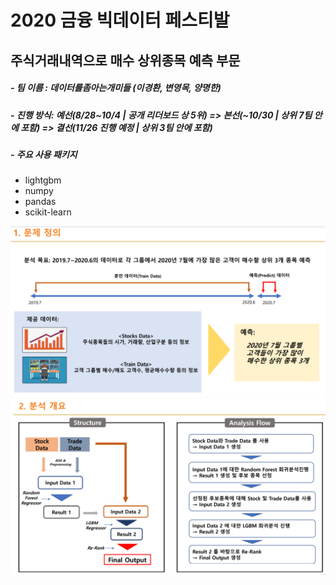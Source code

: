 # 2020 금융 빅데이터 페스티발

## 주식거래내역으로 매수 상위종목 예측 부문

##### - 팀 이름 : 데이터를좀아는개미들 (이경환, 변영목, 양명한)

##### - 진행 방식: 예선(8/28~10/4  | 공개 리더보드 상 5위) => 본선(~10/30 | 상위 7팀 안에 포함) => 결선(11/26 진행 예정 | 상위 3팀 안에 포함)

##### - 주요 사용 패키지

- lightgbm
- numpy
- pandas
- scikit-learn



<img src="./image/개요.PNG">

<img src="./image/분석.PNG">